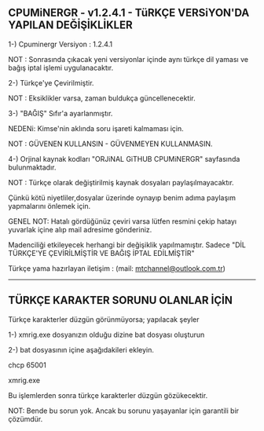 CPUMiNERGR - v1.2.4.1 - TüRKÇE VERSiYON'DA YAPILAN DEĞİŞİKLİKLER
----------------------------------------------------------
1-) Cpuminergr Versiyon : 1.2.4.1

NOT : Sonrasında çıkacak yeni versiyonlar içinde aynı türkçe dil yaması ve bağış iptal işlemi uygulanacaktır.

2-) Türkçe'ye Çevirilmiştir.

NOT : Eksiklikler varsa, zaman buldukça güncellenecektir.

3-) "BAĞIŞ" Sıfır'a ayarlanmıştır.

NEDENi: Kimse'nin aklında soru işareti kalmaması için.

NOT : GÜVENEN KULLANSIN - GÜVENMEYEN KULLANMASIN.

4-) Orjinal kaynak kodları "ORJiNAL GiTHUB CPUMiNERGR" sayfasında bulunmaktadır.

NOT : Türkçe olarak değiştirilmiş kaynak dosyaları paylaşılmayacaktır.

Çünkü kötü niyetliler,dosyalar üzerinde oynayıp benim adıma paylaşım yapmalarını önlemek için.

GENEL NOT: Hatalı gördüğünüz çeviri varsa lütfen resmini çekip hatayı yuvarlak içine alıp mail adresime gönderiniz.

Madenciliği etkileyecek herhangi bir değişiklik yapılmamıştır. Sadece "DİL TÜRKÇE'YE ÇEVİRİLMİŞTİR VE BAĞIŞ İPTAL EDİLMİŞTİR"

Türkçe yama hazırlayan iletişim : (mail: mtchannel@outlook.com.tr)

--------------------------------------------------------------------------------------------------------------------

TÜRKÇE KARAKTER SORUNU OLANLAR İÇİN
-----------------------------------

Türkçe karakterler düzgün görünmüyorsa; yapılacak şeyler

1-) xmrig.exe dosyanızın olduğu dizine bat dosyası oluşturun

2-) bat dosyasının içine aşağıdakileri ekleyin.

chcp 65001

xmrig.exe

Bu işlemlerden sonra türkçe karakterler düzgün gözükecektir.

NOT: Bende bu sorun yok. Ancak bu sorunu yaşayanlar için garantili bir çözümdür.

